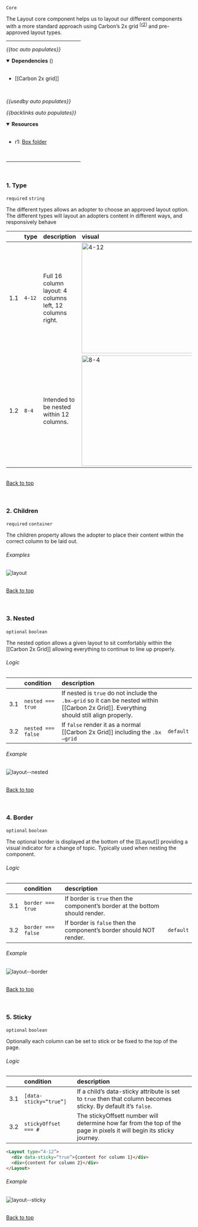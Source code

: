 `Core` <!-- category start --><!-- category end -->

The Layout core component helps us to layout our different components with a more standard approach using Carbon’s 2x grid <sup>[[r2](#resources)]</sup> and pre-approved layout types.

<hr width="40%" />

<!-- toc start open="true" depthStart="3" depthEnd="5" -->
*{{toc auto populates}}*
<!-- toc end -->

<details open="true">
  <summary><strong>Dependencies</strong> (<!-- dependencyCount start --><!-- dependencyCount end -->)</summary><br />

- [[Carbon 2x grid]]

<br />
</details>

<!-- usedby start -->
*{{usedby auto populates}}*
<!-- usedby end -->

<!-- backlinks start -->
*{{backlinks auto populates}}*
<!-- backlinks end -->

<a name="resources"></a>
<details open="true">
  <summary><strong>Resources</strong></summary><br />

- r1: [Box folder](https://ibm.ent.box.com/folder/109669699777)

<br />
</details>

<hr width="40%" />

<br />

### 1. Type 

`required` `string`

The different types allows an adopter to choose an approved layout option. The different types will layout an adopters content in different ways, and responsively behave

|      | type   | description | visual |
|:-----|:-------|:------------|:-------|
| 1.1  | `4-12` | Full 16 column layout: 4 columns left, 12 columns right. | <a href="https://user-images.githubusercontent.com/3793636/121963487-c9ef6b00-cd2f-11eb-9845-8f8a17bb44d1.png" target="_blank"><img src="https://user-images.githubusercontent.com/3793636/121963487-c9ef6b00-cd2f-11eb-9845-8f8a17bb44d1.png" alt="4-12" width="300px" /></a>  |
| 1.2  | `8-4`  | Intended to be nested within 12 columns. | <a href="https://user-images.githubusercontent.com/3793636/121963489-ca880180-cd2f-11eb-9ba3-ee893e03d820.png" target="_blank"><img src="https://user-images.githubusercontent.com/3793636/121963489-ca880180-cd2f-11eb-9ba3-ee893e03d820.png" alt="8-4" width="300px" /></a>  |


<br />[Back to top](#wiki-wrapper)<br /><br /><br />



### 2. Children 

`required` `container`

The children property allows the adopter to place their content within the correct column to be laid out.

###### Examples

![layout](https://user-images.githubusercontent.com/3793636/122071996-d372e480-cdbc-11eb-8242-38eaee8d583f.gif)

<br />[Back to top](#wiki-wrapper)<br /><br /><br />



### 3. Nested 

`optional` `boolean`

The nested option allows a given layout to sit comfortably within the [[Carbon 2x Grid]] allowing everything to continue to line up properly.

###### Logic

|     | condition          | description | |
|:----|:-------------------|:------------|:-|
| 3.1 | `nested === true`  | If nested is `true` do not include the `.bx—grid` so it can be nested within [[Carbon 2x Grid]]. Everything should still align properly. |  |
| 3.2 | `nested === false` | If `false` render it as a normal [[Carbon 2x Grid]] including the `.bx—grid` | `default` |

###### Example 

![layout--nested](https://user-images.githubusercontent.com/3793636/122094807-2e630680-cdd2-11eb-898d-9bb8c9301b1d.gif)

<br />[Back to top](#wiki-wrapper)<br /><br /><br />



### 4. Border

`optional` `boolean`

The optional border is displayed at the bottom of the [[Layout]] providing a visual indicator for a change of topic. Typically used when nesting the component.

###### Logic

|     | condition          | description | |
|:----|:-------------------|:------------|:-|
| 3.1 | `border === true`  | If border is `true` then the component’s border at the bottom should render. |  |
| 3.2 | `border === false` | If border is `false` then the component’s border should NOT render. | `default` |

###### Example 

![layout--border](https://user-images.githubusercontent.com/3793636/122085889-c956e300-cdc8-11eb-8bc5-6d493aefd89d.gif)


<br />[Back to top](#wiki-wrapper)<br /><br /><br />


### 5. Sticky

`optional` `boolean`

Optionally each column can be set to stick or be fixed to the top of the page.

###### Logic

|     | condition          | description | |
|:----|:-------------------|:------------|:-|
| 3.1 | `[data-sticky=“true”]`  | If a child’s data-sticky attribute is set to `true` then that column becomes sticky. By default it’s `false`. |  |
| 3.2 | `stickyOffset === #` | The stickyOffsett number will determine how far from the top of the page in pixels it will begin its sticky journey. |

```html
<Layout type=“4-12”>
  <div data-sticky=“true”>{content for column 1}</div>
  <div>{content for column 2}</div>
</Layout>
```

###### Example

![layout--sticky](https://user-images.githubusercontent.com/3793636/122078202-07043d80-cdc2-11eb-9d30-da25f952c7e3.gif)


<br />[Back to top](#wiki-wrapper)<br /><br /><br />
